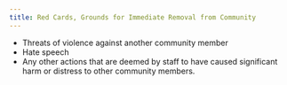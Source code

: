 ```yaml
---
title: Red Cards, Grounds for Immediate Removal from Community
---
```

* Threats of violence against another community member
* Hate speech
* Any other actions that are deemed by staff to have caused significant harm or distress to other community members.